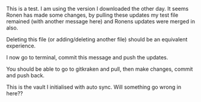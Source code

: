 This is a test. I am using the version I downloaded the other day. It seems Ronen has made some changes, by pulling these updates my test file remained (with another message here) and Ronens updates were merged in also. 

Deleting this file (or adding/deleting another file) should be an equivalent experience. 

I now go to terminal, commit this message and push the updates. 

You should be able to go to gitkraken and pull, then make changes, commit and push back.

This is the vault I initialised with auto sync. Will something go wrong in here??